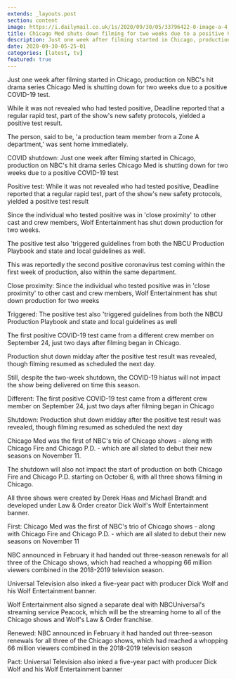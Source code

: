 ```yaml
---
extends: _layouts.post
section: content
image: https://i.dailymail.co.uk/1s/2020/09/30/05/33796422-0-image-a-4_1601439611683.jpg 
title: Chicago Med shuts down filming for two weeks due to a positive COVID-19 test 
description: Just one week after filming started in Chicago, production on NBCs hit drama series Chicago Med is shutting down for two weeks due to a positive COVID-19 test. 
date: 2020-09-30-05-25-01 
categories: [latest, tv] 
featured: true 
--- 
```

Just one week after filming started in Chicago, production on NBC's hit drama series Chicago Med is shutting down for two weeks due to a positive COVID-19 test.

While it was not revealed who had tested positive, Deadline reported that a regular rapid test, part of the show's new safety protocols, yielded a positive test result.

The person, said to be, 'a production team member from a Zone A department,' was sent home immediately.

COVID shutdown: Just one week after filming started in Chicago, production on NBC's hit drama series Chicago Med is shutting down for two weeks due to a positive COVID-19 test

Positive test: While it was not revealed who had tested positive, Deadline reported that a regular rapid test, part of the show's new safety protocols, yielded a positive test result

Since the individual who tested positive was in 'close proximity' to other cast and crew members, Wolf Entertainment has shut down production for two weeks.

The positive test also 'triggered guidelines from both the NBCU Production Playbook and state and local guidelines as well.

This was reportedly the second positive coronavirus test coming within the first week of production, also within the same department.

Close proximity: Since the individual who tested positive was in 'close proximity' to other cast and crew members, Wolf Entertainment has shut down production for two weeks

Triggered: The positive test also 'triggered guidelines from both the NBCU Production Playbook and state and local guidelines as well

The first positive COVID-19 test came from a different crew member on September 24, just two days after filming began in Chicago.

Production shut down midday after the positive test result was revealed, though filming resumed as scheduled the next day.

Still, despite the two-week shutdown, the COVID-19 hiatus will not impact the show being delivered on time this season. 

Different: The first positive COVID-19 test came from a different crew member on September 24, just two days after filming began in Chicago

Shutdown: Production shut down midday after the positive test result was revealed, though filming resumed as scheduled the next day

Chicago Med was the first of NBC's trio of Chicago shows - along with Chicago Fire and Chicago P.D. - which are all slated to debut their new seasons on November 11.

The shutdown will also not impact the start of production on both Chicago Fire and Chicago P.D. starting on October 6, with all three shows filming in Chicago.

All three shows were created by Derek Haas and Michael Brandt and developed under Law & Order creator Dick Wolf's Wolf Entertainment banner. 

First: Chicago Med was the first of NBC's trio of Chicago shows - along with Chicago Fire and Chicago P.D. - which are all slated to debut their new seasons on November 11

NBC announced in February it had handed out three-season renewals for all three of the Chicago shows, which had reached a whopping 66 million viewers combined in the 2018-2019 television season.

Universal Television also inked a five-year pact with producer Dick Wolf and his Wolf Entertainment banner.

Wolf Entertainment also signed a separate deal with NBCUniversal's streaming service Peacock, which will be the streaming home to all of the Chicago shows and Wolf's Law & Order franchise. 

Renewed: NBC announced in February it had handed out three-season renewals for all three of the Chicago shows, which had reached a whopping 66 million viewers combined in the 2018-2019 television season

Pact: Universal Television also inked a five-year pact with producer Dick Wolf and his Wolf Entertainment banner


